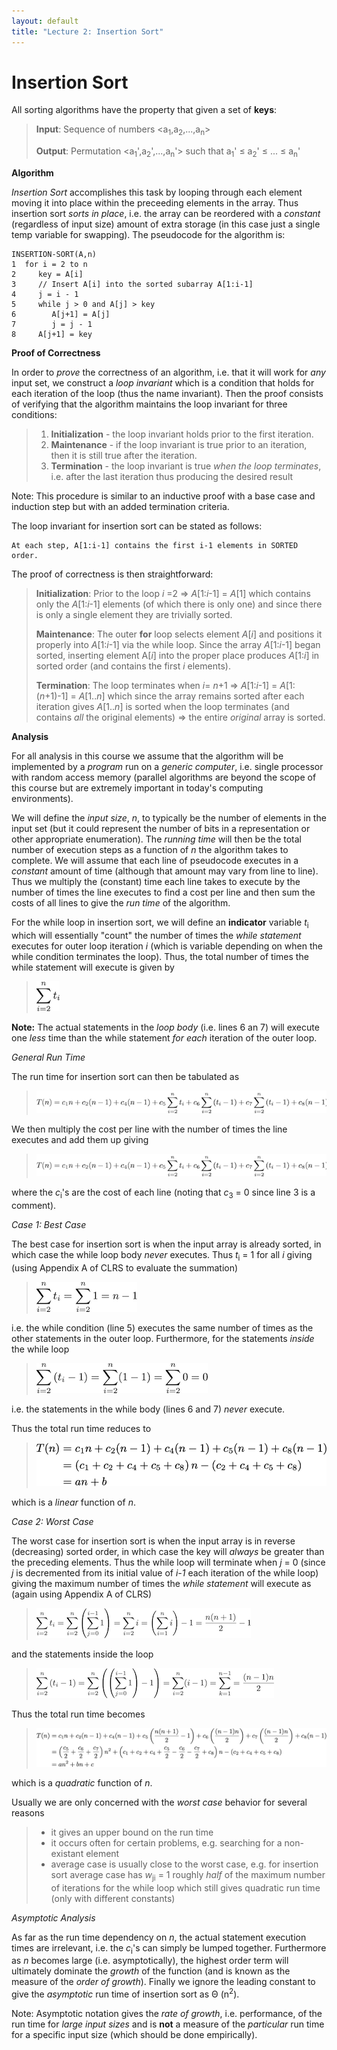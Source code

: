```yaml
---
layout: default
title: "Lecture 2: Insertion Sort"
---
```


Insertion Sort
==============

All sorting algorithms have the property that given a set of **keys**:

> **Input**: Sequence of numbers \<a<sub>1</sub>,a<sub>2</sub>,...,a<sub>n</sub>\>
>
> **Output**: Permutation \<a<sub>1</sub>',a<sub>2</sub>',...,a<sub>n</sub>'\> such that a<sub>1</sub>' ≤ a<sub>2</sub>' ≤ ... ≤ a<sub>n</sub>'

**Algorithm**

*Insertion Sort* accomplishes this task by looping through each element moving it into place within the preceeding elements in the array. Thus insertion sort *sorts in place*, i.e. the array can be reordered with a *constant* (regardless of input size) amount of extra storage (in this case just a single temp variable for swapping). The pseudocode for the algorithm is:

    INSERTION-SORT(A,n)
    1  for i = 2 to n
    2     key = A[i]
    3     // Insert A[i] into the sorted subarray A[1:i-1]
    4     j = i - 1
    5     while j > 0 and A[j] > key
    6        A[j+1] = A[j]
    7        j = j - 1
    8     A[j+1] = key

**Proof of Correctness**

In order to *prove* the correctness of an algorithm, i.e. that it will work for *any* input set, we construct a *loop invariant* which is a condition that holds for each iteration of the loop (thus the name invariant). Then the proof consists of verifying that the algorithm maintains the loop invariant for three conditions:

> 1.  **Initialization** - the loop invariant holds prior to the first iteration.
> 2.  **Maintenance** - if the loop invariant is true prior to an iteration, then it is still true after the iteration.
> 3.  **Termination** - the loop invariant is true *when the loop terminates*, i.e. after the last iteration thus producing the desired result

Note: This procedure is similar to an inductive proof with a base case and induction step but with an added termination criteria.

The loop invariant for insertion sort can be stated as follows:

    At each step, A[1:i-1] contains the first i-1 elements in SORTED order.

The proof of correctness is then straightforward:

> **Initialization**: Prior to the loop *i* =2 ⇒ *A*[1:*i*-1] = *A*[1] which contains only the *A*[1:*i*-1] elements (of which there is only one) and since there is only a single element they are trivially sorted.
>
> **Maintenance**: The outer **for** loop selects element *A*[*i*] and positions it properly into *A*[1:*i*-1] via the while loop. Since the array *A*[1:*i*-1] began sorted, inserting element A[*i*] into the proper place produces *A*[1:*i*] in sorted order (and contains the first *i* elements).
>
> **Termination**: The loop terminates when *i*= *n*+1 ⇒ *A*[1:*i*-1] = *A*[1:(*n*+1)-1] = *A*[1..*n*] which since the array remains sorted after each iteration gives *A*[1..*n*] is sorted when the loop terminates (and contains *all* the original elements) ⇒ the entire *original* array is sorted.

**Analysis**

For all analysis in this course we assume that the algorithm will be implemented by a *program* run on a *generic computer*, i.e. single processor with random access memory (parallel algorithms are beyond the scope of this course but are extremely important in today's computing environments).

We will define the *input size*, *n*, to typically be the number of elements in the input set (but it could represent the number of bits in a representation or other appropriate enumeration). The *running time* will then be the total number of execution steps as a function of *n* the algorithm takes to complete. We will assume that each line of pseudocode executes in a *constant* amount of time (although that amount may vary from line to line). Thus we multiply the (constant) time each line takes to execute by the number of times the line executes to find a cost per line and then sum the costs of all lines to give the *run time* of the algorithm.

For the while loop in insertion sort, we will define an **indicator** variable *t*<sub>i</sub> which will essentially "count" the number of times the *while statement* executes for outer loop iteration *i* (which is variable depending on when the while condition terminates the loop). Thus, the total number of times the while statement will execute is given by 

> ![image](images/lecture02/whilesum.png)

**Note:** The actual statements in the *loop body* (i.e. lines 6 an 7) will execute one *less* time than the while statement *for each* iteration of the outer loop.

*General Run Time*

The run time for insertion sort can then be tabulated as

> ![image](images/lecture02/insertgeneral.png)

We then multiply the cost per line with the number of times the line executes and add them up giving

> ![image](images/lecture02/insertgeneral.png)

where the *c*<sub>i</sub>'s are the cost of each line (noting that *c*<sub>3</sub> = 0 since line 3 is a comment).

*Case 1: Best Case*

The best case for insertion sort is when the input array is already sorted, in which case the while loop body *never* executes. Thus *t*<sub>i</sub> = 1 for all *i* giving (using Appendix A of CLRS to evaluate the summation)

> ![image](images/lecture02/bestsum1.png)

i.e. the while condition (line 5) executes the same number of times as the other statements in the outer loop. Furthermore, for the statements *inside* the while loop

> ![image](images/lecture02/bestsum2.png)

i.e. the statements in the while body (lines 6 and 7) *never* execute.

Thus the total run time reduces to

> ![image](images/lecture02/insertbest.png)

which is a *linear* function of *n*.

*Case 2: Worst Case*

The worst case for insertion sort is when the input array is in reverse (decreasing) sorted order, in which case the key will *always* be greater than the preceding elements. Thus the while loop will terminate when *j* = 0 (since *j* is decremented from its initial value of *i-1* each iteration of the while loop) giving the maximum number of times the *while statement* will execute as (again using Appendix A of CLRS)

> ![image](images/lecture02/worstsum1.png)

and the statements inside the loop 

> ![image](images/lecture02/worstsum2.png)

Thus the total run time becomes

> ![image](images/lecture02/insertworst.png)

which is a *quadratic* function of *n*.

Usually we are only concerned with the *worst case* behavior for several reasons

> -   it gives an upper bound on the run time
> -   it occurs often for certain problems, e.g. searching for a non-existant element
> -   average case is usually close to the worst case, e.g. for insertion sort average case has *w*<sub>ji</sub> = 1 roughly *half* of the maximum number of iterations for the while loop which still gives quadratic run time (only with different constants)

*Asymptotic Analysis*

As far as the run time dependency on *n*, the actual statement execution times are irrelevant, i.e. the *c*<sub>i</sub>'s can simply be lumped together. Furthermore as *n* becomes large (i.e. asymptotically), the highest order term will ultimately dominate the *growth* of the function (and is known as the measure of the *order of growth*). Finally we ignore the leading constant to give the *asymptotic* run time of insertion sort as Θ (n<sup>2</sup>).

Note: Asymptotic notation gives the *rate of growth*, i.e. performance, of the run time for *large input sizes* and is **not** a measure of the *particular* run time for a specific input size (which should be done empirically).

